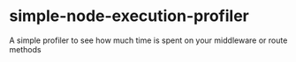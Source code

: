 # simple-node-execution-profiler
A simple profiler to see how much time is spent on your middleware or route methods
